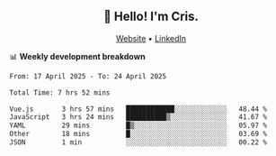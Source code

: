 
<h2 align="center">👋 Hello! I'm Cris.</h2>
<p align="center">
  <a href="https://www.criscunas.dev">Website</a> •
  <a href="https://www.linkedin.com/in/cristophercunas/">LinkedIn</a> 
</p>


📊 **Weekly development breakdown**
<!--START_SECTION:waka-->

```txt
From: 17 April 2025 - To: 24 April 2025

Total Time: 7 hrs 52 mins

Vue.js       3 hrs 57 mins   ████████████░░░░░░░░░░░░░   48.44 %
JavaScript   3 hrs 24 mins   ██████████▒░░░░░░░░░░░░░░   41.67 %
YAML         29 mins         █▒░░░░░░░░░░░░░░░░░░░░░░░   05.97 %
Other        18 mins         █░░░░░░░░░░░░░░░░░░░░░░░░   03.69 %
JSON         1 min           ░░░░░░░░░░░░░░░░░░░░░░░░░   00.22 %
```

<!--END_SECTION:waka-->
